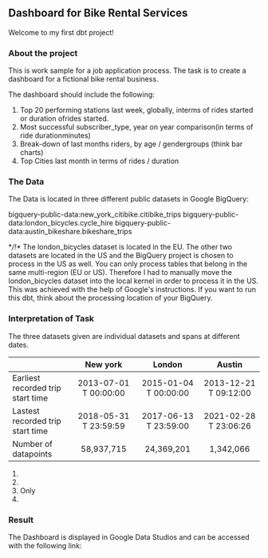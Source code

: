 ## Dashboard for Bike Rental Services

Welcome to my first dbt project!

### About the project

This is work sample for a job application process. The task is to create a dashboard for a fictional bike rental business.

The dashboard should include the following:
1. Top 20 performing stations last week, globally, interms of rides started or duration ofrides started.
2. Most successful subscriber_type, year on year comparison(in terms of ride durationminutes)
3. Break-down of last months riders, by age / gendergroups (think bar charts)
4. Top Cities last month in terms of rides / duration

### The Data

The Data is located in three different public datasets in Google BigQuery:

bigquery-public-data:new_york_citibike.citibike_trips
bigquery-public-data:london_bicycles.cycle_hire
bigquery-public-data:austin_bikeshare.bikeshare_trips

**/!\** The london_bicycles dataset is located in the EU. The other two datasets are located in the US and the BigQuery project is chosen to process in the US as well.
You can only process tables that belong in the same multi-region (EU or US). Therefore I had to manually move the london_bicycles dataset into the local kernel in order to process it in the US. This was achieved with the help of Google's instructions.
If you want to run this dbt, think about the processing location of your BigQuery.

### Interpretation of Task
The three datasets given are individual datasets and spans at different dates. 

|                 | New york              | London                | Austin                |
| --------------- |:---------------------:|:---------------------:|:---------------------:|
| Earliest recorded trip start time | 2013-07-01 T 00:00:00 | 2015-01-04 T 00:00:00 | 2013-12-21 T 09:12:00 |
| Lastest recorded trip start time  | 2018-05-31 T 23:59:59 | 2017-06-13 T 23:59:00 | 2021-02-28 T 23:06:26 |
| Number of datapoints | 58,937,715 | 24,369,201 | 1,342,066 |

1. 
2.
3. Only
4. 

### Result
The Dashboard is displayed in Google Data Studios and can be accessed with the following link:
